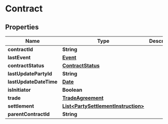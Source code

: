 # Contract

## Properties
Name | Type | Description | Notes
------------ | ------------- | ------------- | -------------
**contractId** | **String** |  | 
**lastEvent** | [**Event**](Event.md) |  |  [optional]
**contractStatus** | [**ContractStatus**](ContractStatus.md) |  | 
**lastUpdatePartyId** | **String** |  |  [optional]
**lastUpdateDateTime** | [**Date**](Date.md) |  |  [optional]
**isInitiator** | **Boolean** |  |  [optional]
**trade** | [**TradeAgreement**](TradeAgreement.md) |  |  [optional]
**settlement** | [**List&lt;PartySettlementInstruction&gt;**](PartySettlementInstruction.md) |  |  [optional]
**parentContractId** | **String** |  |  [optional]
